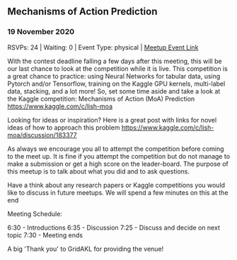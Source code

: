 ## Mechanisms of Action Prediction
### 19 November 2020
RSVPs: 24 | Waiting: 0 | Event Type: physical | [Meetup Event Link](https://www.meetup.com/Data-Science-Discussion-Auckland/events/274085697)

With the contest deadline falling a few days after this meeting, this will be our last chance to look at the competition while it is live. This competition is a great chance to practice: using Neural Networks for tabular data, using Pytorch and/or Tensorflow, training on the Kaggle GPU kernels, multi-label data, stacking, and a lot more! So, set some time aside and take a look at the Kaggle competition: Mechanisms of Action (MoA) Prediction https://www.kaggle.com/c/lish-moa

Looking for ideas or inspiration? Here is a great post with links for novel ideas of how to approach this problem https://www.kaggle.com/c/lish-moa/discussion/183377

As always we encourage you all to attempt the competition before coming to the meet up. It is fine if you attempt the competition but do not manage to make a submission or get a high score on the leader-board. The purpose of this meetup is to talk about what you did and to ask questions.

Have a think about any research papers or Kaggle competitions you would like to discuss in future meetups. We will spend a few minutes on this at the end

Meeting Schedule:

6:30 - Introductions
6:35 - Discussion
7:25 - Discuss and decide on next topic
7:30 - Meeting ends

A big 'Thank you' to GridAKL for providing the venue!
